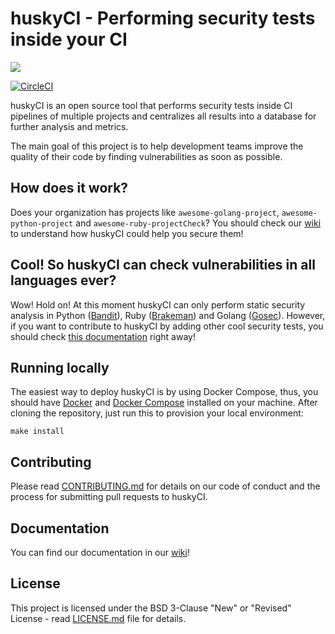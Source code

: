# huskyCI - Performing security tests inside your CI

<img src="https://raw.githubusercontent.com/wiki/globocom/huskyCI/images/huskyCI-logo.png" align="center" height="" />
<!-- logo font: Anton -->

[![CircleCI](https://circleci.com/gh/globocom/huskyCI/tree/master.svg?style=svg&circle-token=415bfb6b5aa0dfce8d2129878a66326da9533150)](https://circleci.com/gh/globocom/huskyCI/tree/master)

huskyCI is an open source tool that performs security tests inside CI pipelines of multiple projects and centralizes all results into a database for further analysis and metrics.

The main goal of this project is to help development teams improve the quality of their code by finding vulnerabilities as soon as possible.

## How does it work?

Does your organization has projects like `awesome-golang-project`, `awesome-python-project` and `awesome-ruby-projectCheck`? You should check our [wiki](https://github.com/globocom/huskyCI/wiki/How-does-huskyCI-work%3F) to understand how huskyCI could help you secure them!

## Cool! So huskyCI can check vulnerabilities in all languages ever?

Wow! Hold on! At this moment huskyCI can only perform static security analysis in Python ([Bandit][Bandit]), Ruby ([Brakeman][Brakeman]) and Golang ([Gosec][Gosec]). However, if you want to contribute to huskyCI by adding other cool security tests, you should check [this documentation](https://github.com/globocom/huskyCI/wiki/how-add-new-security-tests) right away!

## Running locally

The easiest way to deploy huskyCI is by using Docker Compose, thus, you should have [Docker][Docker Install] and [Docker Compose][Docker Compose Install] installed on your machine. After cloning the repository, just run this to provision your local environment:

```
make install
```

## Contributing

Please read [CONTRIBUTING.md](CONTRIBUTING.md) for details on our code of conduct and the process for submitting pull requests to huskyCI.


## Documentation

You can find our documentation in our [wiki](https://github.com/globocom/huskyCI/wiki)! 

## License

This project is licensed under the BSD 3-Clause "New" or "Revised" License - read [LICENSE.md](LICENSE.md) file for details.

[Docker Install]:  https://docs.docker.com/install/
[Docker Compose Install]: https://docs.docker.com/compose/install/
[huskyCI Client]: https://github.com/globocom/huskyCI-client
[Bandit]: https://github.com/PyCQA/bandit
[Brakeman]: https://github.com/presidentbeef/brakeman
[Gosec]: https://github.com/securego/gosec
